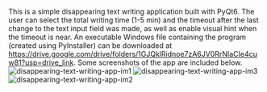 This is a simple disappearing text writing application built with PyQt6. The user can select the total writing time (1-5 min) and the timeout after the last change to the text input field was made, as well as enable visual hint when the timeout is near.
An executable Windows file containing the program (created using PyInstaller) can be downloaded at https://drive.google.com/drive/folders/1GJQklRidnoe7zA6JV0RrNIaCIe4cuw81?usp=drive_link.
Some screenshots of the app are included below.![disappearing-text-writing-app-im1](https://github.com/JM731/disappearing-text-writing-app/assets/137689384/b95e5c55-de84-4117-b885-761030ae23f7)
![disappearing-text-writing-app-im3](https://github.com/JM731/disappearing-text-writing-app/assets/137689384/6e3c4c7f-3345-4a6f-9635-4f490aea764a)
![disappearing-text-writing-app-im2](https://github.com/JM731/disappearing-text-writing-app/assets/137689384/d0df45be-4c3c-4d0e-a554-cd87dfa93af2)
